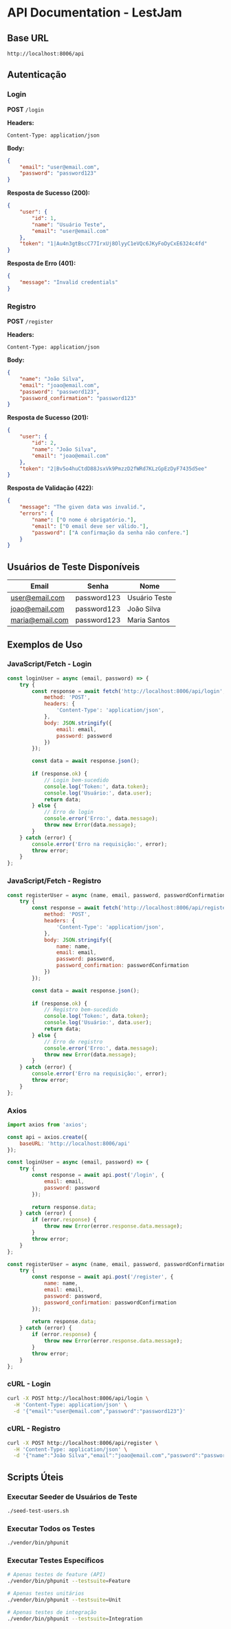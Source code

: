 # API Documentation - LestJam

## Base URL
```
http://localhost:8006/api
```

## Autenticação

### Login
**POST** `/login`

**Headers:**
```
Content-Type: application/json
```

**Body:**
```json
{
    "email": "user@email.com",
    "password": "password123"
}
```

**Resposta de Sucesso (200):**
```json
{
    "user": {
        "id": 1,
        "name": "Usuário Teste",
        "email": "user@email.com"
    },
    "token": "1|Au4n3gtBscC77IrxUj8OlyyC1eVQc6JKyFoDyCxE6324c4fd"
}
```

**Resposta de Erro (401):**
```json
{
    "message": "Invalid credentials"
}
```

### Registro
**POST** `/register`

**Headers:**
```
Content-Type: application/json
```

**Body:**
```json
{
    "name": "João Silva",
    "email": "joao@email.com",
    "password": "password123",
    "password_confirmation": "password123"
}
```

**Resposta de Sucesso (201):**
```json
{
    "user": {
        "id": 2,
        "name": "João Silva",
        "email": "joao@email.com"
    },
    "token": "2|Bv5o4huCtdD88JsxVk9PmzzD2fWRd7KLzGpEzDyF7435d5ee"
}
```

**Resposta de Validação (422):**
```json
{
    "message": "The given data was invalid.",
    "errors": {
        "name": ["O nome é obrigatório."],
        "email": ["O email deve ser válido."],
        "password": ["A confirmação da senha não confere."]
    }
}
```

## Usuários de Teste Disponíveis

| Email | Senha | Nome |
|-------|-------|------|
| user@email.com | password123 | Usuário Teste |
| joao@email.com | password123 | João Silva |
| maria@email.com | password123 | Maria Santos |

## Exemplos de Uso

### JavaScript/Fetch - Login
```javascript
const loginUser = async (email, password) => {
    try {
        const response = await fetch('http://localhost:8006/api/login', {
            method: 'POST',
            headers: {
                'Content-Type': 'application/json',
            },
            body: JSON.stringify({
                email: email,
                password: password
            })
        });

        const data = await response.json();
        
        if (response.ok) {
            // Login bem-sucedido
            console.log('Token:', data.token);
            console.log('Usuário:', data.user);
            return data;
        } else {
            // Erro de login
            console.error('Erro:', data.message);
            throw new Error(data.message);
        }
    } catch (error) {
        console.error('Erro na requisição:', error);
        throw error;
    }
};
```

### JavaScript/Fetch - Registro
```javascript
const registerUser = async (name, email, password, passwordConfirmation) => {
    try {
        const response = await fetch('http://localhost:8006/api/register', {
            method: 'POST',
            headers: {
                'Content-Type': 'application/json',
            },
            body: JSON.stringify({
                name: name,
                email: email,
                password: password,
                password_confirmation: passwordConfirmation
            })
        });

        const data = await response.json();
        
        if (response.ok) {
            // Registro bem-sucedido
            console.log('Token:', data.token);
            console.log('Usuário:', data.user);
            return data;
        } else {
            // Erro de registro
            console.error('Erro:', data.message);
            throw new Error(data.message);
        }
    } catch (error) {
        console.error('Erro na requisição:', error);
        throw error;
    }
};
```

### Axios
```javascript
import axios from 'axios';

const api = axios.create({
    baseURL: 'http://localhost:8006/api'
});

const loginUser = async (email, password) => {
    try {
        const response = await api.post('/login', {
            email: email,
            password: password
        });
        
        return response.data;
    } catch (error) {
        if (error.response) {
            throw new Error(error.response.data.message);
        }
        throw error;
    }
};

const registerUser = async (name, email, password, passwordConfirmation) => {
    try {
        const response = await api.post('/register', {
            name: name,
            email: email,
            password: password,
            password_confirmation: passwordConfirmation
        });
        
        return response.data;
    } catch (error) {
        if (error.response) {
            throw new Error(error.response.data.message);
        }
        throw error;
    }
};
```

### cURL - Login
```bash
curl -X POST http://localhost:8006/api/login \
  -H 'Content-Type: application/json' \
  -d '{"email":"user@email.com","password":"password123"}'
```

### cURL - Registro
```bash
curl -X POST http://localhost:8006/api/register \
  -H 'Content-Type: application/json' \
  -d '{"name":"João Silva","email":"joao@email.com","password":"password123","password_confirmation":"password123"}'
```

## Scripts Úteis

### Executar Seeder de Usuários de Teste
```bash
./seed-test-users.sh
```

### Executar Todos os Testes
```bash
./vendor/bin/phpunit
```

### Executar Testes Específicos
```bash
# Apenas testes de feature (API)
./vendor/bin/phpunit --testsuite=Feature

# Apenas testes unitários
./vendor/bin/phpunit --testsuite=Unit

# Apenas testes de integração
./vendor/bin/phpunit --testsuite=Integration
``` 